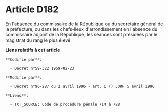 # Article D182

En l'absence du commissaire de la République ou du secrétaire général de la préfecture, ou dans les chefs-lieux
d'arrondissement en l'absence du commissaire adjoint de la République, les séances sont présidées par le magistrat du rang le
plus élevé.

**Liens relatifs à cet article**

	**Codifié par**:

	  - Décret n°59-322 1959-02-23

	**Modifié par**:

	  - Décret n°96-287 du 2 avril 1996 - art. 6 () JORF 5 avril 1996

	**Liens**:

	  - TXT_SOURCE: Code de procédure pénale 714 à 728

